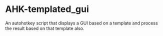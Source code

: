 # AHK-templated_gui
An autohotkey script that displays a GUI based on a template and process the result based on that template also.
